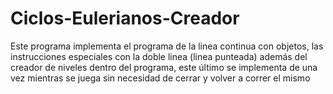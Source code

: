 # Ciclos-Eulerianos-Creador

Este programa implementa el programa de la linea continua con objetos, las instrucciones especiales con la doble linea (linea punteada)
además del creador de niveles dentro del programa, este último se implementa de una vez mientras se juega sin necesidad de cerrar y volver a correr el mismo
